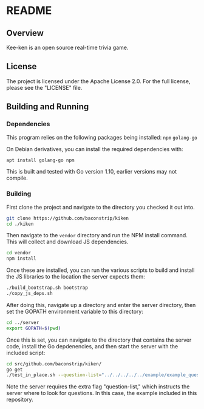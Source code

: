 # README

## Overview

Kee-ken is an open source real-time trivia game.

## License

The project is licensed under the Apache License 2.0. For the full license, 
please see the "LICENSE" file.

## Building and Running

### Dependencies

This program relies on the following packages being installed: 
`npm`
`golang-go`

On Debian derivatives, you can install the required dependencies with:

```sh
apt install golang-go npm
```

This is built and tested with Go version 1.10, earlier versions may not 
compile.

### Building

First clone the project and navigate to the directory you checked it out into.

```sh
git clone https://github.com/baconstrip/kiken
cd ./kiken
```

Then navigate to the `vendor` directory and run the NPM install command. This 
will collect and download JS dependencies.

```sh
cd vendor
npm install
``` 

Once these are installed, you can run the various scripts to build and install 
the JS libraries to the location the server expects them:

```sh
./build_bootstrap.sh bootstrap
./copy_js_deps.sh
```

After doing this, navigate up a directory and enter the server directory, then
set the GOPATH environment variable to this directory:

```sh
cd ../server
export GOPATH=$(pwd)
```

Once this is set, you can navigate to the directory that contains the server
code, install the Go depdenencies, and then start the server with the included
script:

```sh
cd src/github.com/baconstrip/kiken/
go get
./test_in_place.sh --question-list="../../../../../example/example_questions.json"
```

Note the server requires the extra flag "question-list," which instructs the
server where to look for questions. In this case, the example included in this
repository.

